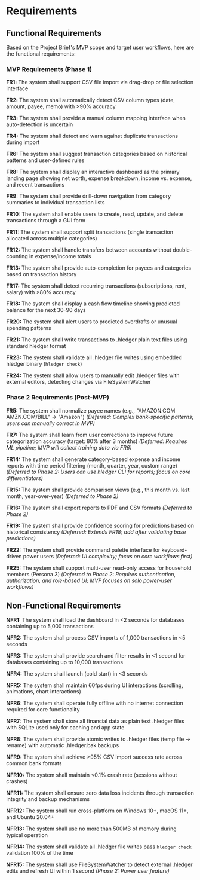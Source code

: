 # Requirements

## Functional Requirements

Based on the Project Brief's MVP scope and target user workflows, here are the functional requirements:

### MVP Requirements (Phase 1)

**FR1:** The system shall support CSV file import via drag-drop or file selection interface

**FR2:** The system shall automatically detect CSV column types (date, amount, payee, memo) with >90% accuracy

**FR3:** The system shall provide a manual column mapping interface when auto-detection is uncertain

**FR4:** The system shall detect and warn against duplicate transactions during import

**FR6:** The system shall suggest transaction categories based on historical patterns and user-defined rules

**FR8:** The system shall display an interactive dashboard as the primary landing page showing net worth, expense breakdown, income vs. expense, and recent transactions

**FR9:** The system shall provide drill-down navigation from category summaries to individual transaction lists

**FR10:** The system shall enable users to create, read, update, and delete transactions through a GUI form

**FR11:** The system shall support split transactions (single transaction allocated across multiple categories)

**FR12:** The system shall handle transfers between accounts without double-counting in expense/income totals

**FR13:** The system shall provide auto-completion for payees and categories based on transaction history

**FR17:** The system shall detect recurring transactions (subscriptions, rent, salary) with >80% accuracy

**FR18:** The system shall display a cash flow timeline showing predicted balance for the next 30-90 days

**FR20:** The system shall alert users to predicted overdrafts or unusual spending patterns

**FR21:** The system shall write transactions to .hledger plain text files using standard hledger format

**FR23:** The system shall validate all .hledger file writes using embedded hledger binary (`hledger check`)

**FR24:** The system shall allow users to manually edit .hledger files with external editors, detecting changes via FileSystemWatcher

### Phase 2 Requirements (Post-MVP)

**FR5:** The system shall normalize payee names (e.g., "AMAZON.COM AMZN.COM/BILL" → "Amazon") *(Deferred: Complex bank-specific patterns; users can manually correct in MVP)*

**FR7:** The system shall learn from user corrections to improve future categorization accuracy (target: 80% after 3 months) *(Deferred: Requires ML pipeline; MVP will collect training data via FR6)*

**FR14:** The system shall generate category-based expense and income reports with time period filtering (month, quarter, year, custom range) *(Deferred to Phase 2: Users can use hledger CLI for reports; focus on core differentiators)*

**FR15:** The system shall provide comparison views (e.g., this month vs. last month, year-over-year) *(Deferred to Phase 2)*

**FR16:** The system shall export reports to PDF and CSV formats *(Deferred to Phase 2)*

**FR19:** The system shall provide confidence scoring for predictions based on historical consistency *(Deferred: Extends FR18; add after validating base predictions)*

**FR22:** The system shall provide command palette interface for keyboard-driven power users *(Deferred: UI complexity; focus on core workflows first)*

**FR25:** The system shall support multi-user read-only access for household members (Persona 3) *(Deferred to Phase 2: Requires authentication, authorization, and role-based UI; MVP focuses on solo power-user workflows)*

## Non-Functional Requirements

**NFR1:** The system shall load the dashboard in <2 seconds for databases containing up to 5,000 transactions

**NFR2:** The system shall process CSV imports of 1,000 transactions in <5 seconds

**NFR3:** The system shall provide search and filter results in <1 second for databases containing up to 10,000 transactions

**NFR4:** The system shall launch (cold start) in <3 seconds

**NFR5:** The system shall maintain 60fps during UI interactions (scrolling, animations, chart interactions)

**NFR6:** The system shall operate fully offline with no internet connection required for core functionality

**NFR7:** The system shall store all financial data as plain text .hledger files with SQLite used only for caching and app state

**NFR8:** The system shall provide atomic writes to .hledger files (temp file → rename) with automatic .hledger.bak backups

**NFR9:** The system shall achieve >95% CSV import success rate across common bank formats

**NFR10:** The system shall maintain <0.1% crash rate (sessions without crashes)

**NFR11:** The system shall ensure zero data loss incidents through transaction integrity and backup mechanisms

**NFR12:** The system shall run cross-platform on Windows 10+, macOS 11+, and Ubuntu 20.04+

**NFR13:** The system shall use no more than 500MB of memory during typical operation

**NFR14:** The system shall validate all .hledger file writes pass `hledger check` validation 100% of the time

**NFR15:** The system shall use FileSystemWatcher to detect external .hledger edits and refresh UI within 1 second *(Phase 2: Power user feature)*
